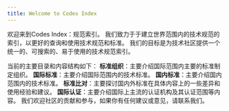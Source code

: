 ```yaml
---
title: Welcome to Codes Index
---
```

欢迎来到Codes Index：规范索引。
我们致力于于建立世界范围内的技术规范的索引，以更好的查询和使用技术规范和标准。
我们的目标是为技术社区提供一个统一的、可搜索的、易于使用的技术规范索引。

当前的主要目录和内容结构如下：
**标准组织**：主要介绍国际范围内主要的标准制定组织。
**国际标准**：主要介绍国际范围内的技术标准。
**国内标准**：主要介绍国内范围内的技术标准。
**标准比对**：主要探讨国内外标准在具体内容上的一些差异和使用经验和建议。
**国际认证**：主要介绍国际上主流的认证机构及其认证范围等内容。
我们欢迎社区的贡献和参与，如果你有任何建议或意见，请联系我们。  





